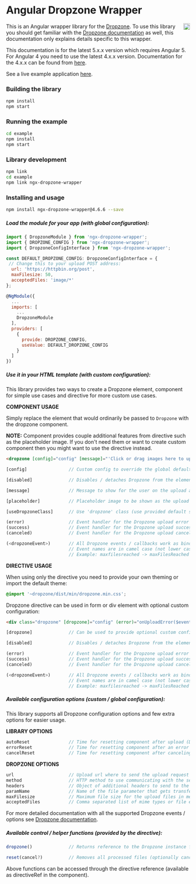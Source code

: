 # Angular Dropzone Wrapper

<a href="https://badge.fury.io/js/ngx-dropzone-wrapper"><img src="https://badge.fury.io/js/ngx-dropzone-wrapper.svg" align="right" alt="npm version" height="18"></a>

This is an Angular wrapper library for the [Dropzone](http://www.dropzonejs.com/). To use this library you should get familiar with the [Dropzone documentation](http://www.dropzonejs.com/#configuration-options) as well, this documentation only explains details specific to this wrapper.

This documentation is for the latest 5.x.x version which requires Angular 5. For Angular 4 you need to use the latest 4.x.x version. Documentation for the 4.x.x can be found from <a href="https://github.com/zefoy/ngx-dropzone-wrapper/tree/4.x.x/">here</a>.

See a live example application <a href="https://zefoy.github.io/ngx-dropzone-wrapper/">here</a>.

### Building the library

```bash
npm install
npm start
```

### Running the example

```bash
cd example
npm install
npm start
```

### Library development


```bash
npm link
cd example
npm link ngx-dropzone-wrapper
```

### Installing and usage

```bash
npm install ngx-dropzone-wrapper@4.6.6 --save
```

##### Load the module for your app (with global configuration):

```javascript
import { DropzoneModule } from 'ngx-dropzone-wrapper';
import { DROPZONE_CONFIG } from 'ngx-dropzone-wrapper';
import { DropzoneConfigInterface } from 'ngx-dropzone-wrapper';

const DEFAULT_DROPZONE_CONFIG: DropzoneConfigInterface = {
 // Change this to your upload POST address:
  url: 'https://httpbin.org/post',
  maxFilesize: 50,
  acceptedFiles: 'image/*'
};

@NgModule({
  ...
  imports: [
    ...
    DropzoneModule
  ],
  providers: [
    {
      provide: DROPZONE_CONFIG,
      useValue: DEFAULT_DROPZONE_CONFIG
    }
  ]
})
```

##### Use it in your HTML template (with custom configuration):

This library provides two ways to create a Dropzone element, component for simple use cases and directive for more custom use cases.

**COMPONENT USAGE**

Simply replace the element that would ordinarily be passed to `Dropzone` with the dropzone component.

**NOTE:** Component provides couple additional features from directive such as the placeholder image. If you don't need them or want to create custom component then you might want to use the directive instead.

```html
<dropzone [config]="config" [message]="'Click or drag images here to upload'" (error)="onUploadError($event)" (success)="onUploadSuccess($event)"></dropzone>
```

```javascript
[config]                // Custom config to override the global defaults.

[disabled]              // Disables / detaches Dropzone from the element.

[message]               // Message to show for the user on the upload area.

[placeholder]           // Placeholder image to be shown as the upload area.

[useDropzoneClass]      // Use 'dropzone' class (use provided default styles).

(error)                 // Event handler for the Dropzone upload error event.
(success)               // Event handler for the Dropzone upload success event.
(canceled)              // Event handler for the Dropzone upload canceled event.

(<dropzoneEvent>)       // All Dropzone events / callbacks work as bindings.
                        // Event names are in camel case (not lower case).
                        // Example: maxfilesreached -> maxFilesReached
```

**DIRECTIVE USAGE**

When using only the directive you need to provide your own theming or import the default theme:

```css
@import '~dropzone/dist/min/dropzone.min.css';
```

Dropzone directive can be used in form or div element with optional custom configuration:

```html
<div class="dropzone" [dropzone]="config" (error)="onUploadError($event)" (success)="onUploadSuccess($event)"></div>
```

```javascript
[dropzone]              // Can be used to provide optional custom config.

[disabled]              // Disables / detaches Dropzone from the element.

(error)                 // Event handler for the Dropzone upload error event.
(success)               // Event handler for the Dropzone upload success event.
(canceled)              // Event handler for the Dropzone upload canceled event.

(<dropzoneEvent>)       // All Dropzone events / callbacks work as bindings.
                        // Event names are in camel case (not lower case).
                        // Example: maxfilesreached -> maxFilesReached
```

##### Available configuration options (custom / global configuration):

This library supports all Dropzone configuration options and few extra options for easier usage.

**LIBRARY OPTIONS**

```javascript
autoReset               // Time for resetting component after upload (Default: null).
errorReset              // Time for resetting component after an error (Default: null).
cancelReset             // Time for resetting component after canceling (Default: null).
```

**DROPZONE OPTIONS**

```javascript
url                     // Upload url where to send the upload request (Default: '').
method                  // HTTP method to use communicating with the server (Default: 'post').
headers                 // Object of additional headers to send to the server (Default: null).
paramName               // Name of the file parameter that gets transferred (Default: 'file').
maxFilesize             // Maximum file size for the upload files in megabytes (Default: null).
acceptedFiles           // Comma separated list of mime types or file extensions (Default: null).
```

For more detailed documentation with all the supported Dropzone events / options see [Dropzone documentation](http://www.dropzonejs.com/#configuration-options).

##### Available control / helper functions (provided by the directive):

```javascript
dropzone()              // Returns reference to the Dropzone instance for full API access.

reset(cancel?)          // Removes all processed files (optionally cancels uploads as well).
```

Above functions can be accessed through the directive reference (available as directiveRef in the component).
